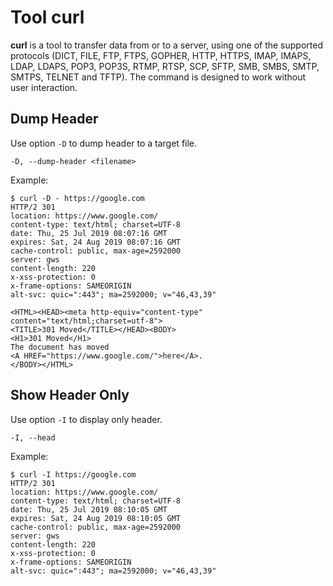 # Tool curl

**curl** is a tool to transfer data from or to a server, using one of the
supported protocols (DICT, FILE, FTP, FTPS, GOPHER, HTTP, HTTPS, IMAP, IMAPS,
LDAP,  LDAPS,  POP3, POP3S,  RTMP,  RTSP, SCP, SFTP, SMB, SMBS, SMTP, SMTPS,
TELNET and TFTP). The command is designed to work without user interaction.

## Dump Header

Use option `-D` to dump header to a target file.

```
-D, --dump-header <filename>
```

Example:

```
$ curl -D - https://google.com
HTTP/2 301
location: https://www.google.com/
content-type: text/html; charset=UTF-8
date: Thu, 25 Jul 2019 08:07:16 GMT
expires: Sat, 24 Aug 2019 08:07:16 GMT
cache-control: public, max-age=2592000
server: gws
content-length: 220
x-xss-protection: 0
x-frame-options: SAMEORIGIN
alt-svc: quic=":443"; ma=2592000; v="46,43,39"

<HTML><HEAD><meta http-equiv="content-type" content="text/html;charset=utf-8">
<TITLE>301 Moved</TITLE></HEAD><BODY>
<H1>301 Moved</H1>
The document has moved
<A HREF="https://www.google.com/">here</A>.
</BODY></HTML>
```

## Show Header Only

Use option `-I` to display only header.

```
-I, --head
```

Example:

```
$ curl -I https://google.com
HTTP/2 301
location: https://www.google.com/
content-type: text/html; charset=UTF-8
date: Thu, 25 Jul 2019 08:10:05 GMT
expires: Sat, 24 Aug 2019 08:10:05 GMT
cache-control: public, max-age=2592000
server: gws
content-length: 220
x-xss-protection: 0
x-frame-options: SAMEORIGIN
alt-svc: quic=":443"; ma=2592000; v="46,43,39"
```
